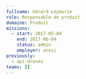 ```yaml
---
fullname: Gérard Leymarie
role: Responsable de produit
domaine: Produit
missions:
  - start: 2017-05-04
    end: 2017-06-04
    status: admin
    employer: anssi
previously:
  - api-drones
teams: []
---
```

